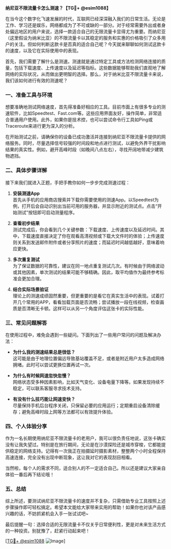 **纳尼亚不限流量卡怎么测速？【TG💪+ @esim1088】**

在当今这个数字化飞速发展的时代，互联网已经深深融入我们的日常生活。无论是工作、学习还是娱乐，网络都成为了不可或缺的一部分。对于经常需要外出或者身处偏远地区的用户来说，选择一款适合自己的无限流量卡显得尤为重要。而纳尼亚（这里假设为纳米比亚）的不限流量卡以其稳定的服务和实惠的价格吸引了众多用户的关注。但如何判断这款卡是否真的适合自己呢？今天就来聊聊如何测试这款卡的速度，以及它在实际使用中的表现。

首先，我们需要了解什么是测速。测速就是通过特定工具或方法检测网络连接的质量，包括下载速度、上传速度以及延迟等指标。这些数据能够帮助我们直观地了解网络的实际状况，从而做出更明智的选择。那么，对于纳米比亚不限流量卡来说，我们该如何进行有效的测速呢？

### **一、准备工具与环境**
想要准确地测试网络速度，首先得准备好相应的工具。目前市面上有很多专业的测速软件，比如Speedtest、Fast.com等。这些应用界面友好，操作简单，非常适合普通用户使用。此外，如果你是技术控，也可以尝试命令行工具如Ping或Traceroute来进行更为深入的分析。

在开始测试之前，请确保你的设备已成功激活并连接到纳尼亚不限流量卡提供的网络服务。同时，尽量选择信号较强的时间段和地点进行测试，以避免外界干扰影响结果的真实性。例如，避开高峰时段（如晚间八点左右），寻找开阔地带减少建筑物遮挡。

### **二、具体步骤详解**
接下来我们就进入正题，手把手教你如何一步步完成测速过程：

1. **安装测速App**  
   首先从手机的应用商店搜索并下载你需要使用的测速App。以Speedtest为例，打开后会自动识别出当前可用的服务器，并显示附近的测试点。点击“开始测试”按钮即可启动测量程序。

2. **查看初步结果**  
   测试完成后，你会看到几个关键参数：下载速度、上传速度以及延迟时间。其中，下载速度直接决定了你在观看高清视频或下载大文件时的体验；上传速度则关系到发送邮件附件或者分享照片的速度；而延迟时间越低越好，意味着响应更快。

3. **多次重复测试**  
   为了保证数据的可靠性，建议在同一地点重复测试几次。有时候由于网络波动或其他因素，单次测试的结果可能不够精确。因此，取平均值作为最终参考标准会更加合理。

4. **结合实际场景验证**  
   理论上的测速成绩固然重要，但更重要的是看它在真实生活中的表现。试着打开几个常用的APP，看看加载页面是否流畅；尝试播放一段在线视频，检查画质是否清晰无卡顿。这样可以从另一个角度评估这张卡的实际性能。

### **三、常见问题解答**
在使用过程中，难免会遇到一些疑问。下面列出了一些用户常问的问题及解决办法：

- **为什么我的测速结果总是很低？**  
  这可能是由于地理位置偏远导致基站覆盖不足，或者是附近用户太多造成网络拥堵。此时可以尝试更换位置再试一次。

- **为什么有时候网速忽快忽慢？**  
  网络状态受多种因素影响，比如天气变化、设备电量下降等。如果发现持续不稳定，可以联系客服寻求技术支持。

- **有没有什么技巧能让网速变快？**  
  尽量保持手机后台程序关闭，只保留必要的应用运行；定期重启设备清除缓存；避免高峰时段上网等方法都可以有效提升体验。

### **四、个人体验分享**
作为一名长期使用纳尼亚不限流量卡的老用户，我可以很负责任地说，这张卡确实没有让我失望过。特别是在旅行期间，无论是在沙漠探险还是城市穿梭，它都能提供稳定的网络支持。记得有一次我正在拍摄延时摄影素材，整整两个小时全程保持高速连接，完全没有出现中断现象，这让我对它的表现刮目相看。

当然啦，每个人的需求不同，适合别人的不一定适合自己。所以还是建议大家亲自体验一番后再下结论哦！

### **五、总结**
综上所述，要测试纳尼亚不限流量卡的速度并不复杂，只需借助专业工具按照上述步骤操作即可轻松搞定。希望本文能给大家带来实用的帮助！如果你也对该产品感兴趣的话，不妨抓紧机会入手一张试试吧~ 

最后提醒一句：选择合适的无限流量卡不仅关乎日常便利性，更是对未来生活方式的一种投资。别犹豫了，赶紧行动起来吧！

[[TG💪+ @esim1088](https://t.me/s/esim1088) ![Image](https://i.postimg.cc/4NQfJmqS/Snipaste-2025-05-13-00-14-12.png)]